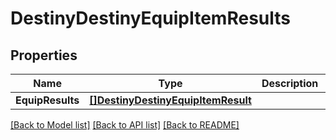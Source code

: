 # DestinyDestinyEquipItemResults

## Properties
Name | Type | Description | Notes
------------ | ------------- | ------------- | -------------
**EquipResults** | [**[]DestinyDestinyEquipItemResult**](Destiny.DestinyEquipItemResult.md) |  | [optional] 

[[Back to Model list]](../README.md#documentation-for-models) [[Back to API list]](../README.md#documentation-for-api-endpoints) [[Back to README]](../README.md)


